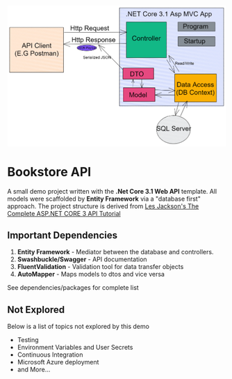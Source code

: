 ﻿![image info](./Application-Architecture.png)


# Bookstore API

A small demo project written with the **.Net Core 3.1 Web API** template.  All models were scaffolded by **Entity Framework** via a "database first" approach. The project structure is derived from [Les Jackson's The Complete ASP.NET CORE 3 API Tutorial ](https://www.amazon.com/Complete-ASP-NET-Core-Tutorial-Hands/dp/1484262549)


## Important Dependencies

 1. **Entity Framework** - Mediator between the database and controllers.
 2. **Swashbuckle/Swagger** - API documentation
 3. **FluentValidation** - Validation tool for data transfer objects
 4. **AutoMapper** - Maps models to dtos and vice versa
 

See dependencies/packages for complete list

## Not Explored

Below is a list of topics not explored by this demo

 - Testing 
 - Environment Variables and User Secrets
 - Continuous Integration
 - Microsoft Azure deployment
 - and More...
